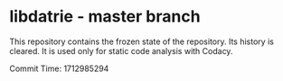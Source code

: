 # libdatrie - master branch

This repository contains the frozen state of the repository.
Its history is cleared. It is used only for static code
analysis with Codacy.

Commit Time: 1712985294